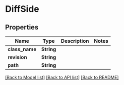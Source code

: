 # DiffSide

## Properties

Name | Type | Description | Notes
------------ | ------------- | ------------- | -------------
**class_name** | **String** |  | 
**revision** | **String** |  | 
**path** | **String** |  | 

[[Back to Model list]](../README.md#documentation-for-models) [[Back to API list]](../README.md#documentation-for-api-endpoints) [[Back to README]](../README.md)


